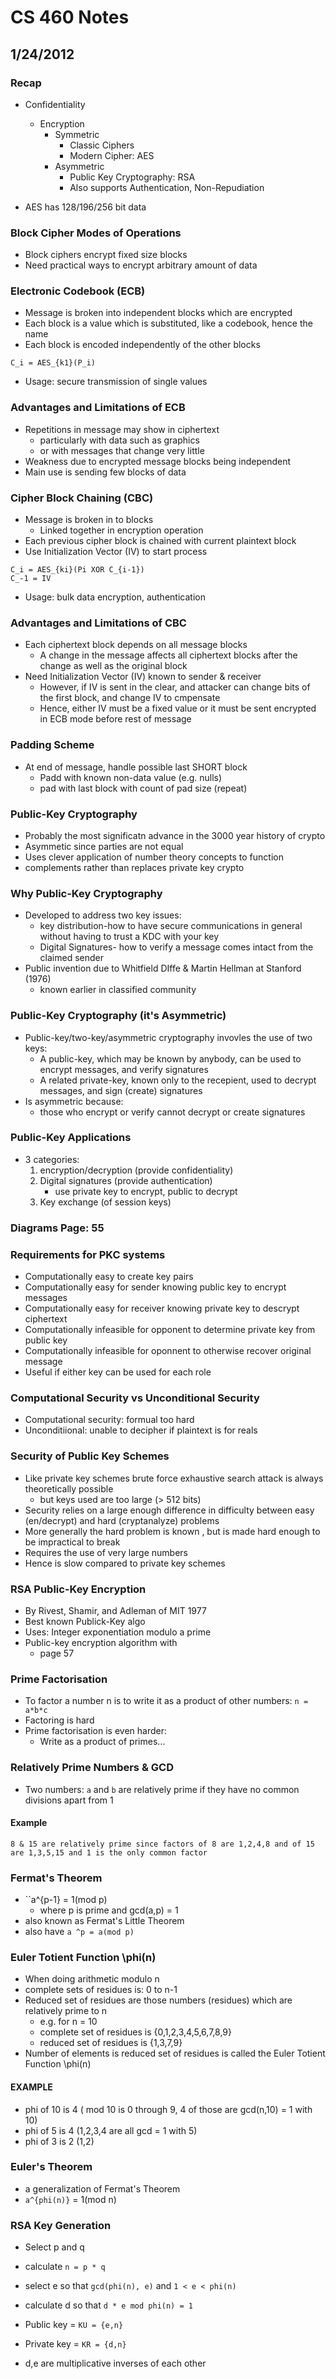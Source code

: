 # CS 460 Notes
## 1/24/2012

### Recap

- Confidentiality
    - Encryption
        - Symmetric
            - Classic Ciphers
            - Modern Cipher: AES
        - Asymmetric
            - Public Key Cryptography: RSA
            - Also supports Authentication, Non-Repudiation

- AES has 128/196/256 bit data 

### Block Cipher Modes of Operations
- Block ciphers encrypt fixed size blocks
- Need practical ways to encrypt arbitrary amount of data

### Electronic Codebook (ECB)
- Message is broken into independent blocks which are encrypted 
- Each block is a value which is substituted, like a codebook, hence the name
- Each block is encoded independently of the other blocks


```
C_i = AES_{k1}(P_i)
```

- Usage: secure transmission of single values

### Advantages and Limitations of ECB
- Repetitions in message may show in ciphertext
    - particularly with data such as graphics
    - or with messages that change very little
- Weakness due to encrypted message blocks being independent
- Main use is sending few blocks of data


### Cipher Block Chaining (CBC)
- Message is broken in to blocks
    - Linked together in encryption operation
- Each previous cipher block is chained with current plaintext block
- Use Initialization Vector (IV) to start process


```
C_i = AES_{ki}(Pi XOR C_{i-1})
C_-1 = IV
```

- Usage: bulk data encryption, authentication

### Advantages and Limitations of CBC
- Each ciphertext block depends on all message blocks 
    - A change in the message affects all ciphertext blocks after the change as well as the original block
- Need Initialization Vector (IV) known to sender & receiver
    - However, if IV is sent in the clear, and attacker can change bits of the first block, and change IV to cmpensate
    - Hence, either IV must be a fixed value or it must be sent encrypted in ECB mode before rest of message 

### Padding Scheme
- At end of message, handle possible last SHORT block
    - Padd with known non-data value (e.g. nulls) 
    - pad with last block with count of pad size (repeat) 

### Public-Key Cryptography
- Probably the most significatn advance in the 3000 year history of crypto
- Asymmetic since parties are not equal
- Uses clever application of number theory concepts to function
- complements rather than replaces private key crypto

### Why Public-Key Cryptography
- Developed to address two key issues:
    - key distribution-how to have secure communications in general without having to trust a KDC with your key
    - Digital Signatures- how to verify a message comes intact from the claimed sender
- Public invention due to Whitfield DIffe & Martin Hellman at Stanford (1976) 
    - known earlier in classified community 

### Public-Key Cryptography (it's Asymmetric)
- Public-key/two-key/asymmetric cryptography invovles the use of two keys:
    - A public-key, which may be known by anybody, can be used to encrypt messages, and verify signatures
    - A related private-key, known only to the recepient, used to decrypt messages, and sign (create) signatures
- Is asymmetric because:
    - those who encrypt or verify cannot decrypt or create signatures

### Public-Key Applications
- 3 categories:
    1. encryption/decryption (provide confidentiality)
    2. Digital signatures (provide authentication)
        - use private key to encrypt, public to decrypt 
    3. Key exchange (of session keys) 

### Diagrams Page: 55

### Requirements for PKC systems
- Computationally easy to create key pairs
- Computationally easy for sender knowing public key to encrypt messages
- Computationally easy for receiver knowing private key to descrypt ciphertext
- Computationally infeasible for opponent to determine private key from public key
- Computationally infeasible for oponnent to otherwise recover original message
- Useful if either key can be used for each role

### Computational Security vs Unconditional Security
- Computational security: formual too hard
- Unconditiional: unable to decipher if plaintext is for reals 

### Security of Public Key Schemes
- Like private key schemes brute force exhaustive search attack is always theoretically possible
    - but keys used are too large (> 512 bits)
- Security relies on a large enough difference in difficulty between easy (en/decrypt) and hard (cryptanalyze) problems
- More generally the hard problem is known , but is made hard enough to be impractical to break
- Requires the use of very large numbers
- Hence is slow compared to private key schemes 

### RSA Public-Key Encryption
- By Rivest, Shamir, and Adleman of MIT 1977
- Best known Publick-Key algo
- Uses: Integer exponentiation modulo a prime 
- Public-key encryption algorithm with
    - page 57 

### Prime Factorisation
- To factor a number n is to write it as a product of other numbers: ``n = a*b*c``
- Factoring is hard
- Prime factorisation is even harder:
    - Write as a product of primes...

### Relatively Prime Numbers & GCD
- Two numbers: ``a`` and ``b`` are relatively prime if they have no common divisions apart from 1

#### Example


```
8 & 15 are relatively prime since factors of 8 are 1,2,4,8 and of 15 are 1,3,5,15 and 1 is the only common factor 
```

### Fermat's Theorem
- ``a^{p-1} = 1(mod p)
    - where p is prime and gcd(a,p) = 1
- also known as Fermat's Little Theorem 
- also have ``a ^p = a(mod p)``  


### Euler Totient Function \phi(n) 
- When doing arithmetic modulo n
- complete sets of residues is: 0 to n-1
- Reduced set of residues are those numbers (residues) which are relatively prime to n
    - e.g. for n = 10
    - complete set of residues is {0,1,2,3,4,5,6,7,8,9}
    - reduced set of residues is {1,3,7,9}
- Number of elements is reduced set of residues is called the Euler Totient Function \phi(n) 

#### EXAMPLE
- phi of 10 is 4 ( mod 10 is 0 through 9, 4 of those are gcd(n,10) = 1 with 10) 
- phi of 5 is 4 (1,2,3,4 are all gcd = 1 with 5)
- phi of 3 is 2 (1,2) 

### Euler's Theorem
- a generalization of Fermat's Theorem
- ``a^{phi(n)}`` = 1(mod n) 

### RSA Key Generation
- Select p and q
- calculate ``n = p * q``
- select e so that ``gcd(phi(n), e)`` and ``1 < e < phi(n)``
- calculate d so that ``d * e mod phi(n) = 1``
- Public key = ``KU = {e,n}``
- Private key = ``KR = {d,n}``

- d,e are multiplicative inverses of each other 


